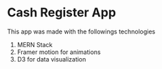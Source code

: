 # Cash Register App
This app was made with the followings technologies

1. MERN Stack
2. Framer motion for animations
3. D3 for data visualization